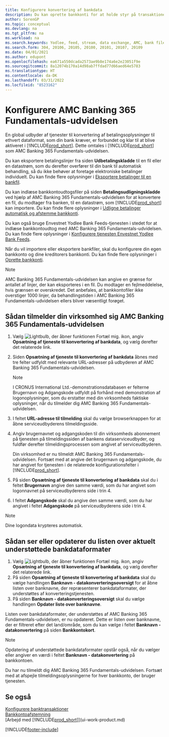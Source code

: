 ```yaml
---
title: Konfigurere konvertering af bankdata
description: Du kan oprette bankkonti for at holde styr på transaktioner og importere eller eksportere bankfeeds, f.eks. Yodlee.
author: SorenGP
ms.topic: conceptual
ms.devlang: na
ms.tgt_pltfrm: na
ms.workload: na
ms.search.keywords: Yodlee, feed, stream, data exchange, AMC, bank file import, bank file export, re-export, bank transfer, AMC, AMC Banking 365 Fundamentals extension, funds transfer
ms.search.form: 304, 20106, 20105, 20100, 20101, 20107, 20109
ms.date: 04/01/2021
ms.author: edupont
ms.openlocfilehash: ea671a550dcada2573ae9b8e174a6e2e23051f9e
ms.sourcegitcommit: 8a12074b170a14d98ab7ffdad77d66aed64e5783
ms.translationtype: HT
ms.contentlocale: da-DK
ms.lasthandoff: 03/31/2022
ms.locfileid: "8523162"
---
```

# <a name="set-up-the-amc-banking-365-fundamentals-extension"></a>Konfigurere AMC Banking 365 Fundamentals-udvidelsen
En global udbyder af tjenester til konvertering af betalingsoplysninger til ethvert dataformat, som din bank kræver, er forbundet og klar til at blive aktiveret i [!INCLUDE[prod_short](includes/prod_short.md)]. Dette omtales i [!INCLUDE[prod_short](includes/prod_short.md)] som AMC Banking 365 Fundamentals-udvidelsen.

Du kan eksportere betalingslinjer fra siden **Udbetalingskladde** til en fil eller en datastrøm, som du derefter overfører til din bank til automatisk behandling, så du ikke behøver at foretage elektroniske betalinger individuelt. Du kan finde flere oplysninger i [Eksportere betalinger til en bankfil](finance-make-payments-with-bank-data-conversion-service-or-sepa-credit-transfer.md#exporting-payments-to-a-bank-file).

Du kan indlæse bankkontoudtogsfiler på siden **Betalingsudligningskladde** ved hjælp af AMC Banking 365 Fundamentals-udvidelsen for at konvertere en fil, du modtager fra banken, til en datastrøm, som [!INCLUDE[prod_short](includes/prod_short.md)] kan importere. Du kan finde flere oplysninger i [Udligne betalinger automatisk og afstemme bankkonti](receivables-apply-payments-auto-reconcile-bank-accounts.md).

Du kan også bruge Envestnet Yodlee Bank Feeds-tjenesten i stedet for at indlæse bankkontoudtog med AMC Banking 365 Fundamentals-udvidelsen. Du kan finde flere oplysninger i [Konfigurere tjenesten Envestnet Yodlee Bank Feeds](bank-how-setup-bank-statement-service.md).

Når du vil importere eller eksportere bankfiler, skal du konfigurere din egen bankkonto og dine kreditorers bankkonti. Du kan finde flere oplysninger i [Oprette bankkonti](bank-how-setup-bank-accounts.md).

> [!NOTE]  
> AMC Banking 365 Fundamentals-udvidelsen kan angive en grænse for antallet af linjer, der kan eksporteres i en fil. Du modtager en fejlmeddelelse, hvis grænsen er overskredet. Det anbefales, at bankkontofiler ikke overstiger 1000 linjer, da behandlingstiden i AMC Banking 365 Fundamentals-udvidelsen ellers bliver væsentligt forøget.

## <a name="to-sign-your-company-up-for-the-amc-banking-365-fundamentals-extension"></a>Sådan tilmelder din virksomhed sig AMC Banking 365 Fundamentals-udvidelsen
1. Vælg ![Lightbulb, der åbner funktionen Fortæl mig.](media/ui-search/search_small.png "Fortæl mig, hvad du vil foretage dig") ikon, angiv **Opsætning af tjeneste til konvertering af bankdata**, og vælg derefter det relaterede link.  
2. Siden **Opsætning af tjeneste til konvertering af bankdata** åbnes med tre felter udfyldt med relevante URL-adresser på udbyderen af AMC Banking 365 Fundamentals-udvidelsen.

    > [!NOTE]  
    >   I CRONUS International Ltd.-demonstrationsdatabasen er felterne Brugernavn og Adgangskode udfyldt på forhånd med demonstration af logonoplysninger, som du erstatter med din virksomheds faktiske oplysninger, når du tilmelder dig AMC Banking 365 Fundamentals-udvidelsen.
3. I feltet **URL-adresse til tilmelding** skal du vælge browserknappen for at åbne serviceudbyderens tilmeldingsside.  
4. Angiv brugernavnet og adgangskoden til din virksomheds abonnement på tjenesten på tilmeldingssiden af bankens dataserviceudbyder, og fuldfør derefter tilmeldingsprocessen som angivet af serviceudbyderen.

    Din virksomhed er nu tilmeldt AMC Banking 365 Fundamentals-udvidelsen. Fortsæt med at angive det brugernavn og adgangskode, du har angivet for tjenesten i de relaterede konfigurationsfelter i [!INCLUDE[prod_short](includes/prod_short.md)].

5. På siden **Opsætning af tjeneste til konvertering af bankdata** skal du i feltet **Brugernavn** angive den samme værdi, som du har angivet som logonnavnet på serviceudbyderens side i trin 4.
6. I feltet **Adgangskode** skal du angive den samme værdi, som du har angivet i feltet **Adgangskode** på serviceudbyderens side i trin 4.

> [!NOTE]  
> Dine logondata krypteres automatisk.

## <a name="to-view-or-update-the-list-of-currently-supported-bank-data-formats"></a>Sådan ser eller opdaterer du listen over aktuelt understøttede bankdataformater
1. Vælg ![Lightbulb, der åbner funktionen Fortæl mig.](media/ui-search/search_small.png "Fortæl mig, hvad du vil foretage dig") ikon, angiv **Opsætning af tjeneste til konvertering af bankdata**, og vælg derefter det relaterede link.
2. På siden **Opsætning af tjeneste til konvertering af bankdata** skal du vælge handlingen **Banknavn - datakonverteringsoversigt** for at åbne listen over banknavne, der repræsenterer bankdataformater, der understøttes af konverteringstjenesten.
3. På siden **Banknavn - datakonverteringsoversigt** skal du vælge handlingen **Opdater liste over banknavne**.

Listen over bankdataformater, der understøttes af AMC Banking 365 Fundamentals-udvidelsen, er nu opdateret. Dette er listen over banknavne, der er filtreret efter det land/område, som du kan vælge i feltet **Banknavn - datakonvertering** på siden **Bankkontokort**.

> [!NOTE]  
>   Opdatering af understøttede bankdataformater opstår også, når du vælger eller angiver en værdi i feltet **Banknavn - datakonvertering** på bankkontoen.

Du har nu tilmeldt dig AMC Banking 365 Fundamentals-udvidelsen. Fortsæt med at afspejle tilmeldingsoplysningerne for hver bankkonto, der bruger tjenesten.

## <a name="see-also"></a>Se også
[Konfigurere banktransaktioner](bank-setup-banking.md)  
[Bankkontoafstemning](bank-manage-bank-accounts.md)  
[Arbejd med [!INCLUDE[prod_short](includes/prod_short.md)]](ui-work-product.md)


[!INCLUDE[footer-include](includes/footer-banner.md)]